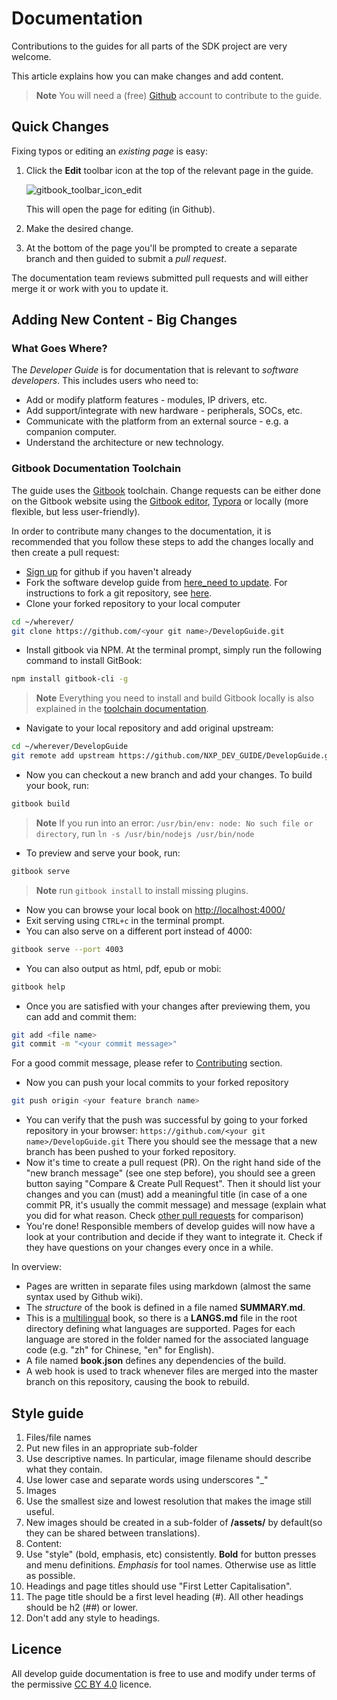# Documentation

Contributions to the guides for all parts of the SDK project are very welcome.

This article explains how you can make changes and add content.

> **Note** You will need a \(free\) [Github](http://github.com) account to contribute to the guide.

## Quick Changes

Fixing typos or editing an _existing page_ is easy:

1. Click the **Edit** toolbar icon at the top of the relevant page in the guide.

   ![gitbook\_toolbar\_icon\_edit](https://github.com/Summercore/NXP_DEV_GUIDE/tree/150ec95ff004d5c2b1dc522643b97470763fa5b1/DevelopGuide/assets/gitbook/gitbook_toolbar_icon_edit.png)

   This will open the page for editing \(in Github\).

2. Make the desired change.
3. At the bottom of the page you'll be prompted to create a separate branch and then guided to submit a _pull request_.

The documentation team reviews submitted pull requests and will either merge it or work with you to update it.

## Adding New Content - Big Changes

### What Goes Where?

The _Developer Guide_ is for documentation that is relevant to _software developers_. This includes users who need to:

* Add or modify platform features - modules, IP drivers, etc.
* Add support/integrate with new hardware - peripherals, SOCs, etc.
* Communicate with the platform from an external source - e.g. a companion computer.
* Understand the architecture or new technology.

### Gitbook Documentation Toolchain

The guide uses the [Gitbook](https://www.gitbook.com/about) toolchain. Change requests can be either done on the Gitbook website using the [Gitbook editor](https://gitbookio.gitbooks.io/documentation/content/editor/index.html), [Typora](https://www.typora.io) or locally \(more flexible, but less user-friendly\).

In order to contribute many changes to the documentation, it is recommended that you follow these steps to add the changes locally and then create a pull request:

* [Sign up](https://github.com/join) for github if you haven't already
* Fork the software develop guide from [here\_need to update](docs.md). For instructions to fork a git repository, see [here](https://help.github.com/articles/fork-a-repo/#fork-an-example-repository).
* Clone your forked repository to your local computer 

```bash
cd ~/wherever/
git clone https://github.com/<your git name>/DevelopGuide.git
```

* Install gitbook via NPM. At the terminal prompt, simply run the following command to install GitBook:

```bash
npm install gitbook-cli -g
```

> **Note** Everything you need to install and build Gitbook locally is also explained in the [toolchain documentation](https://toolchain.gitbook.com/setup.html).

* Navigate to your local repository and add original upstream:

```bash
cd ~/wherever/DevelopGuide
git remote add upstream https://github.com/NXP_DEV_GUIDE/DevelopGuide.git
```

* Now you can checkout a new branch and add your changes. To build your book, run:

```bash
gitbook build
```

> **Note** If you run into an error: `/usr/bin/env: node: No such file or directory`, run `ln -s /usr/bin/nodejs /usr/bin/node`

* To preview and serve your book, run:

```bash
gitbook serve
```

> **Note** run `gitbook install` to install missing plugins.

* Now you can browse your local book on [http://localhost:4000/](http://localhost:4000/)
* Exit serving using `CTRL+c` in the terminal prompt.
* You can also serve on a different port instead of 4000:

```bash
gitbook serve --port 4003
```

* You can also output as html, pdf, epub or mobi:

```bash
gitbook help
```

* Once you are satisfied with your changes after previewing them, you can add and commit them:

```bash
git add <file name>
git commit -m "<your commit message>"
```

For a good commit message, please refer to [Contributing](./) section.

* Now you can push your local commits to your forked repository

```bash
git push origin <your feature branch name>
```

* You can verify that the push was successful by going to your forked repository in your browser: `https://github.com/<your git name>/DevelopGuide.git` There you should see the message that a new branch has been pushed to your forked repository.
* Now it's time to create a pull request \(PR\). On the right hand side of the "new branch message" \(see one step before\), you should see a green button saying "Compare & Create Pull Request". Then it should list your changes and you can \(must\) add a meaningful title \(in case of a one commit PR, it's usually the commit message\) and message \(explain what you did for what reason. Check [other pull requests](https://github.com/https://github.com/NXP_DEV_GUIDE/DevelopGuide/pulls) for comparison\)
* You're done! Responsible members of develop guides will now have a look at your contribution and decide if they want to integrate it. Check if they have questions on your changes every once in a while.

In overview:

* Pages are written in separate files using markdown \(almost the same syntax used by Github wiki\).
* The _structure_ of the book is defined in a file named **SUMMARY.md**.
* This is a [multilingual](https://toolchain.gitbook.com/languages.html) book, so there is a **LANGS.md** file in the root directory defining what languages are supported. Pages for each language are stored in the folder named for the associated language code \(e.g. "zh" for Chinese, "en" for English\).
* A file named **book.json** defines any dependencies of the build.
* A web hook is used to track whenever files are merged into the master branch on this repository, causing the book to rebuild.

## Style guide

1. Files/file names
2. Put new files in an appropriate sub-folder
3. Use descriptive names. In particular, image filename should describe what they contain.
4. Use lower case and separate words using underscores "\_"
5. Images
6. Use the smallest size and lowest resolution that makes the image still useful.
7. New images should be created in a sub-folder of **/assets/** by default\(so they can be shared between translations\).
8. Content:
9. Use "style" \(bold, emphasis, etc\) consistently. **Bold** for button presses and menu definitions. _Emphasis_ for tool names. Otherwise use as little as possible.
10. Headings and page titles should use "First Letter Capitalisation".
11. The page title should be a first level heading \(\#\). All other headings should be h2 \(\#\#\) or lower.
12. Don't add any style to headings.

## Licence

All develop guide documentation is free to use and modify under terms of the permissive [CC BY 4.0](https://creativecommons.org/licenses/by/4.0/) licence.

